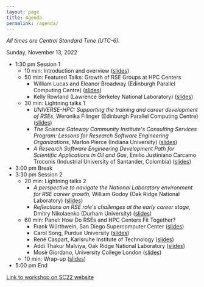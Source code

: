 ```yaml
---
layout: page
title: Agenda
permalink: /agenda/
---
```


*All times are Central Standard Time (UTC-6).*

Sunday, November 13, 2022

- 1:30 pm Session 1
    - 10 min:  Introduction and overview ([slides](https://docs.google.com/presentation/d/1JfBGbNYqiy0IoLwLGeCfU59uzJuTLXUG/))
    - 50 min:  Featured Talks:  Growth of RSE Groups at HPC Centers
        - William Lucas and Eleanor Broadway (Edinburgh Parallel Computing Centre) ([slides](https://drive.google.com/file/d/1S4Iemf9NOajfFw0sSEUuRLpHBkKlsR7m/))
        - Kelly Rowland (Lawrence Berkeley National Laboratory) ([slides](https://drive.google.com/file/d/1damVEcxEREHHAw346j2dvrsBGtIBzu1R/))
    - 30 min:  Lightning talks 1
        - _UNIVERSE-HPC: Supporting the training and career development of RSEs_,
        Weronika Filinger (Edinburgh Parallel Computing Centre) ([slides](https://drive.google.com/file/d/1fjHo96wkEvKP1DKrjIm2kn4Egx-go0r0/))
        - _The Science Gateway Community Institute's Consulting Services Program: Lessons for Research Software Engineering Organizations_,
        Marlon Pierce (Indiana University) ([slides](https://drive.google.com/file/d/1H1YzHnSWZr0cfoho3lwW68X0ed38I-gr/))
        - _A Research Software Engineering Development Path for Scientific Applications in Oil and Gas_,
        Emilio Justiniano Carcamo Troconis (Industrial University of Santander, Colombia) ([slides](https://docs.google.com/presentation/d/1_7j_ZD48aiNjlQr-79ApNyIJqDRrfJps/))
- 3:00 pm Break
- 3:30 pm Session 2
    - 20 min:  Lightning talks 2
        - _A perspective to navigate the National Laboratory environment for RSE career growth_,
        William Godoy (Oak Ridge National Laboratory) ([slides](https://drive.google.com/file/d/1MCpzVkBoKHQd6GvfZaQdSh5Qto6tliPJ/))
        - _Reflections on RSE role's challenges at the early career stage_,
        Dmitry Nikolaenko (Durham University) ([slides](https://drive.google.com/file/d/1vryBuc0UqCQDZb9kHKSqThhbQeeP5bd_/))
    - 60 min:  Panel:  How Do RSEs and HPC Centers Fit Together?
        - Frank Würthwein, San Diego Supercomputer Center ([slides](https://docs.google.com/presentation/d/1KoIvQ2fMsHTQUmM2Kus-io1mHXgppmvf/))
        - Carol Song, Purdue University ([slides](https://docs.google.com/presentation/d/1jzcyIU_b6g3aI-73rP4VSWa2JfWChfMT/))
        - René Caspart, Karlsruhe Institute of Technology ([slides](https://drive.google.com/file/d/1WyMrSIYQcx_C00g_KG2s14pJNkpX4Wjr/))
        - Addi Thakur Malviya, Oak Ridge National Laboratory ([slides](https://docs.google.com/presentation/d/1IZxF9sZ-D9m-ljfH4CTa1xQnxjBRhHte/))
        - Mosè Giordano, University College London ([slides](https://docs.google.com/presentation/d/1IZxF9sZ-D9m-ljfH4CTa1xQnxjBRhHte/))
    - 10 min:  Wrap-up ([slides](https://docs.google.com/presentation/d/1sUWxWaqGdMww3CWtc3n6iEiy44fjt_tz/))
- 5:00 pm End

[Link to workshop on SC22 website](https://sc22.supercomputing.org/presentation/?id=wksp132&sess=sess130)

